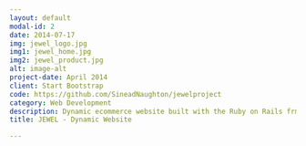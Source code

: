 ```yaml
---
layout: default
modal-id: 2
date: 2014-07-17
img: jewel_logo.jpg
img1: jewel_home.jpg
img2: jewel_product.jpg
alt: image-alt
project-date: April 2014
client: Start Bootstrap
code: https://github.com/SineadNaughton/jewelproject
category: Web Development
description: Dynamic ecommerce website built with the Ruby on Rails frmework using Amazon Web Services environment.
title: JEWEL - Dynamic Website

---
```

